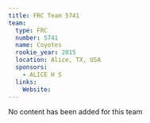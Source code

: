 ```yaml
---
title: FRC Team 5741
team:
  type: FRC
  number: 5741
  name: Coyotes
  rookie_year: 2015
  location: Alice, TX, USA
  sponsors:
    - ALICE H S
  links:
    Website: 
---
```

No content has been added for this team